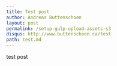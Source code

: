 ```yaml
---
title: Test post
author: Andreas Buttenschoen
layout: post
permalink: /setup-gulp-upload-assets-s3
disqus: http://www.buttenschoen.ca/test
path: test.md
---
```


test post
